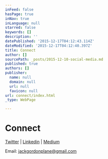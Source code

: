 ```yaml
---
inFeed: false
hasPage: true
inNav: true
inLanguage: null
starred: false
keywords: []
description: ''
datePublished: '2015-12-17T04:12:43.114Z'
dateModified: '2015-12-17T04:12:40.397Z'
title: Connect
author: []
sourcePath: _posts/2015-12-10-social-media.md
published: true
authors: []
publisher:
  name: null
  domain: null
  url: null
  favicon: null
url: connect/index.html
_type: WebPage

---
```

# Connect

[Twitter][0] | [Linkedin][1] | [Medium][2]

Email: jackgordonplane@gmail.com

[0]: twitter.com/jgoplane
[1]: linkedin.com/in/jackgordonplane
[2]: medium.com/@jackgordonplane
